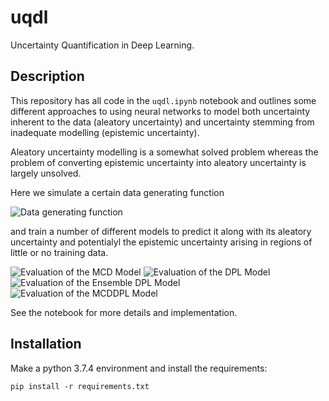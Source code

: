 # uqdl

Uncertainty Quantification in Deep Learning.

## Description

This repository has all code in the `uqdl.ipynb` notebook and outlines some different approaches to using neural
networks to model both uncertainty inherent to the data (aleatory uncertainty) and uncertainty stemming from inadequate
modelling (epistemic uncertainty).

Aleatory uncertainty modelling is a somewhat solved problem whereas the problem of
converting epistemic uncertainty into aleatory uncertainty is largely unsolved. 

Here we simulate a certain data generating function

![Data generating function](https://github.com/JakobHavtorn/uqdl/plots/data-generating-function.png)

and train a number of different models to predict it along with its aleatory uncertainty and potentialyl the epistemic uncertainty arising in regions of little or no training data.

![Evaluation of the MCD Model](https://github.com/JakobHavtorn/uqdl/plots/MCDModel-evaluation.png)
![Evaluation of the DPL Model](https://github.com/JakobHavtorn/uqdl/plots/DPLModel-evaluation.png)
![Evaluation of the Ensemble DPL Model](https://github.com/JakobHavtorn/uqdl/plots/EnsembleDPLModel-evaluation.png)
![Evaluation of the MCDDPL Model](https://github.com/JakobHavtorn/uqdl/plots/MCDDPLModel-evaluation.png)


See the notebook for more details and implementation.

## Installation

Make a python 3.7.4 environment and install the requirements:

`pip install -r requirements.txt`
